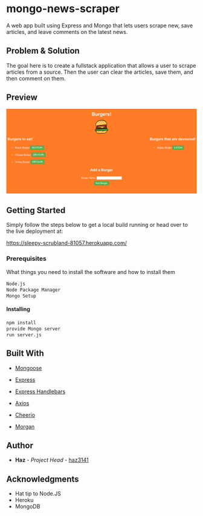 # mongo-news-scraper
A web app built using Express and Mongo that lets users scrape new, save articles, and leave comments on the latest news.

## Problem & Solution

The goal here is to create a fullstack application that allows a user to scrape articles from a source. Then the user can clear the articles, save them, and then comment on them.

## Preview

![Preview](https://github.com/haz3141/burger-eater-app/blob/master/public/assets/images/screenshot.PNG?raw=true)

## Getting Started

Simply follow the steps below to get a local build running or head over to the live deployment at:

https://sleepy-scrubland-81057.herokuapp.com/

### Prerequisites

What things you need to install the software and how to install them

```
Node.js
Node Package Manager
Mongo Setup
```

#### Installing

```
npm install
provide Mongo server
run server.js
```

## Built With

* [Mongoose](https://www.npmjs.com/package/mongoose)
   
* [Express](https://www.npmjs.com/package/express)

* [Express Handlebars](https://www.npmjs.com/package/express-handlebars)

* [Axios](https://www.npmjs.com/package/axios)

* [Cheerio](https://www.npmjs.com/package/Cheerio)

* [Morgan](https://www.npmjs.com/package/morgan)

## Author

* **Haz** - *Project Head* - [haz3141](https://github.com/haz3141)

## Acknowledgments

* Hat tip to Node.JS
* Heroku
* MongoDB